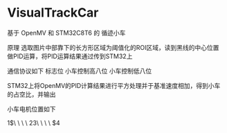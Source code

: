 # VisualTrackCar
 基于 OpenMV 和 STM32C8T6 的 循迹小车

原理
选取图片中部靠下的长方形区域为阈值化的ROI区域，读到黑线的中心位置 做PID运算，将PID运算结果通过传到STM32上

通信协议如下
标志位 小车控制高八位 小车控制低八位

STM32上将OpenMV的PID计算结果进行平方处理并于基准速度相加，得到小车的占空比，并输出

小车电机位置如下

1$\ \ \ \ $2
3$\ \ \ \ $4
